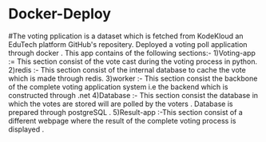 # Docker-Deploy



#The voting pplication is a dataset which is fetched from KodeKloud an EduTech platform GitHub's repositery. 
Deployed  a voting poll application through docker .
This app contains of the following sections:-
1)Voting-app := This section consist of the vote cast during the voting process in python.
2)redis :- This section consist of the internal database to cache the vote which is made through redis.
3)worker :- This section consist the backbone of the complete voting application system i.e the backend which is constructed through .net 
4)Database :- This section consist the database in which the votes are stored will are polled by the voters . Database is prepared through postgreSQL .
5)Result-app :-This section consist of  a different webpage where the result of the complete voting process is displayed .
